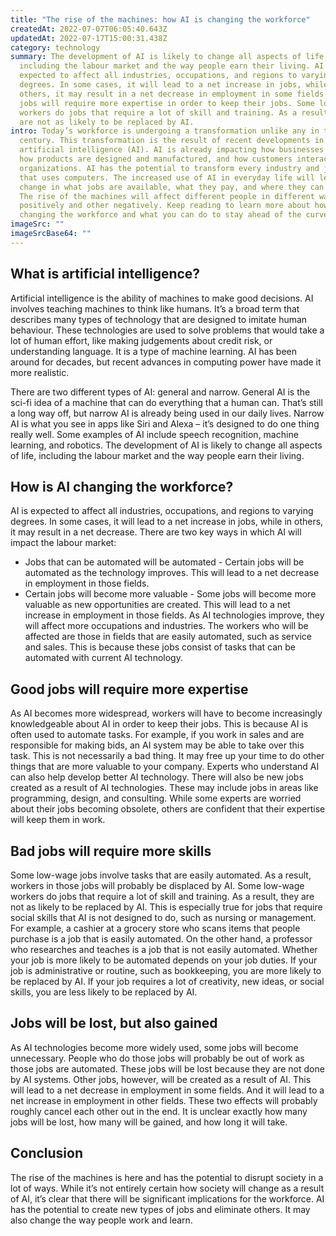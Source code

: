 ```yaml
---
title: "The rise of the machines: how AI is changing the workforce"
createdAt: 2022-07-07T06:05:40.643Z
updatedAt: 2022-07-17T15:00:31.438Z
category: technology
summary: The development of AI is likely to change all aspects of life,
  including the labour market and the way people earn their living. AI is
  expected to affect all industries, occupations, and regions to varying
  degrees. In some cases, it will lead to a net increase in jobs, while in
  others, it may result in a net decrease in employment in some fields. Good
  jobs will require more expertise in order to keep their jobs. Some low-wage
  workers do jobs that require a lot of skill and training. As a result, they
  are not as likely to be replaced by AI.
intro: Today’s workforce is undergoing a transformation unlike any in the past
  century. This transformation is the result of recent developments in
  artificial intelligence (AI). AI is already impacting how businesses operate,
  how products are designed and manufactured, and how customers interact with
  organizations. AI has the potential to transform every industry and job role
  that uses computers. The increased use of AI in everyday life will lead to a
  change in what jobs are available, what they pay, and where they can be found.
  The rise of the machines will affect different people in different ways – some
  positively and other negatively. Keep reading to learn more about how AI is
  changing the workforce and what you can do to stay ahead of the curve.
imageSrc: ""
imageSrcBase64: ""
---
```


## What is artificial intelligence?

Artificial intelligence is the ability of machines to make good decisions. AI involves teaching machines to think like humans. It’s a broad term that describes many types of technology that are designed to imitate human behaviour. These technologies are used to solve problems that would take a lot of human effort, like making judgements about credit risk, or understanding language. It is a type of machine learning. AI has been around for decades, but recent advances in computing power have made it more realistic.

There are two different types of AI: general and narrow. General AI is the sci-fi idea of a machine that can do everything that a human can. That’s still a long way off, but narrow AI is already being used in our daily lives. Narrow AI is what you see in apps like Siri and Alexa – it’s designed to do one thing really well. Some examples of AI include speech recognition, machine learning, and robotics. The development of AI is likely to change all aspects of life, including the labour market and the way people earn their living.

## How is AI changing the workforce?

AI is expected to affect all industries, occupations, and regions to varying degrees. In some cases, it will lead to a net increase in jobs, while in others, it may result in a net decrease. There are two key ways in which AI will impact the labour market:

- Jobs that can be automated will be automated - Certain jobs will be automated as the technology improves. This will lead to a net decrease in employment in those fields.
- Certain jobs will become more valuable - Some jobs will become more valuable as new opportunities are created. This will lead to a net increase in employment in those fields.
As AI technologies improve, they will affect more occupations and industries. The workers who will be affected are those in fields that are easily automated, such as service and sales. This is because these jobs consist of tasks that can be automated with current AI technology.

## Good jobs will require more expertise

As AI becomes more widespread, workers will have to become increasingly knowledgeable about AI in order to keep their jobs. This is because AI is often used to automate tasks. For example, if you work in sales and are responsible for making bids, an AI system may be able to take over this task. This is not necessarily a bad thing. It may free up your time to do other things that are more valuable to your company. Experts who understand AI can also help develop better AI technology.
There will also be new jobs created as a result of AI technologies. These may include jobs in areas like programming, design, and consulting. While some experts are worried about their jobs becoming obsolete, others are confident that their expertise will keep them in work.

## Bad jobs will require more skills

Some low-wage jobs involve tasks that are easily automated. As a result, workers in those jobs will probably be displaced by AI.
Some low-wage workers do jobs that require a lot of skill and training. As a result, they are not as likely to be replaced by AI. This is especially true for jobs that require social skills that AI is not designed to do, such as nursing or management.
For example, a cashier at a grocery store who scans items that people purchase is a job that is easily automated. On the other hand, a professor who researches and teaches is a job that is not easily automated.
Whether your job is more likely to be automated depends on your job duties. If your job is administrative or routine, such as bookkeeping, you are more likely to be replaced by AI. If your job requires a lot of creativity, new ideas, or social skills, you are less likely to be replaced by AI.

## Jobs will be lost, but also gained

As AI technologies become more widely used, some jobs will become unnecessary. People who do those jobs will probably be out of work as those jobs are automated. These jobs will be lost because they are not done by AI systems. Other jobs, however, will be created as a result of AI.
This will lead to a net decrease in employment in some fields. And it will lead to a net increase in employment in other fields.
These two effects will probably roughly cancel each other out in the end. It is unclear exactly how many jobs will be lost, how many will be gained, and how long it will take.

## Conclusion

The rise of the machines is here and has the potential to disrupt society in a lot of ways. While it’s not entirely certain how society will change as a result of AI, it’s clear that there will be significant implications for the workforce. AI has the potential to create new types of jobs and eliminate others. It may also change the way people work and learn.
